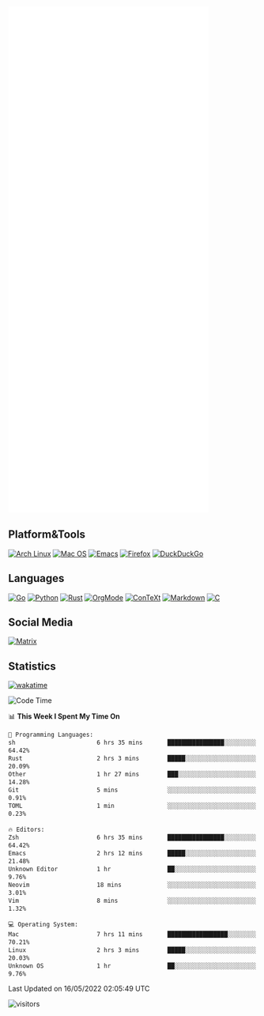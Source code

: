 ![Metrics](https://github.com/SteamedFish/SteamedFish/blob/master/github-metrics.svg)

## Platform&Tools

[![Arch Linux](https://img.shields.io/badge/ArchLinux-1793D1?logo=arch-linux&logoColor=fff&style=flat-square)](https://archlinux.org/)
[![Mac OS](https://img.shields.io/badge/MacOS-000000?style=flat-square&logo=macos&logoColor=F0F0F0)](https://www.apple.com/macos/)
[![Emacs](https://img.shields.io/badge/Emacs-%237F5AB6.svg?&style=flat-square&logo=gnu-emacs&logoColor=white)](https://www.gnu.org/software/emacs/)
[![Firefox](https://img.shields.io/badge/Firefox-FF7139?style=flat-square&logo=Firefox-Browser&logoColor=white)](https://firefox.com/)
[![DuckDuckGo](https://img.shields.io/badge/DuckDuckGo-DE5833?style=flat-square&logo=DuckDuckGo&logoColor=white)](https://duckduckgo.com/)

## Languages

[![Go](https://img.shields.io/badge/Golang-%2300ADD8.svg?style=flat-square&logo=go&logoColor=white)](https://golang.org/)
[![Python](https://img.shields.io/badge/Python-3670A0?style=flat-square&logo=python&logoColor=ffdd54)](https://www.python.org/)
[![Rust](https://img.shields.io/badge/Rust-%23000000.svg?style=flat-square&logo=rust&logoColor=white)](https://www.rust-lang.org/)
[![OrgMode](https://img.shields.io/badge/OrgMode-%23000000.svg?style=flat-square&logo=org&logoColor=white)](https://orgmode.org/)
[![ConTeXt](https://img.shields.io/badge/ConTeXt-%23008080.svg?style=flat-square&logo=latex&logoColor=white)](https://contextgarden.net/)
[![Markdown](https://img.shields.io/badge/MarkDown-%23000000.svg?style=flat-square&logo=markdown&logoColor=white)](https://daringfireball.net/projects/markdown/)
[![C](https://img.shields.io/badge/C-%2300599C.svg?style=flat-square&logo=c&logoColor=white)](https://www.iso.org/standard/74528.html)

## Social Media

[![Matrix](https://img.shields.io/badge/SteamedFish-2CA5E0?style=social&logo=matrix&logoColor=black)](https://matrix.to/#/@i:steamedfish.org)

## Statistics
[![wakatime](https://wakatime.com/badge/user/168280d6-fcf2-4b4f-ad3a-dc4612f35b38.svg)](https://wakatime.com/@168280d6-fcf2-4b4f-ad3a-dc4612f35b38)

<!--START_SECTION:waka-->
![Code Time](http://img.shields.io/badge/Code%20Time-1%2C811%20hrs%2047%20mins-blue)

📊 **This Week I Spent My Time On** 

```text
💬 Programming Languages: 
sh                       6 hrs 35 mins       ████████████████░░░░░░░░░   64.42% 
Rust                     2 hrs 3 mins        █████░░░░░░░░░░░░░░░░░░░░   20.09% 
Other                    1 hr 27 mins        ███░░░░░░░░░░░░░░░░░░░░░░   14.28% 
Git                      5 mins              ░░░░░░░░░░░░░░░░░░░░░░░░░   0.91% 
TOML                     1 min               ░░░░░░░░░░░░░░░░░░░░░░░░░   0.23%

🔥 Editors: 
Zsh                      6 hrs 35 mins       ████████████████░░░░░░░░░   64.42% 
Emacs                    2 hrs 12 mins       █████░░░░░░░░░░░░░░░░░░░░   21.48% 
Unknown Editor           1 hr                ██░░░░░░░░░░░░░░░░░░░░░░░   9.76% 
Neovim                   18 mins             ░░░░░░░░░░░░░░░░░░░░░░░░░   3.01% 
Vim                      8 mins              ░░░░░░░░░░░░░░░░░░░░░░░░░   1.32%

💻 Operating System: 
Mac                      7 hrs 11 mins       █████████████████░░░░░░░░   70.21% 
Linux                    2 hrs 3 mins        █████░░░░░░░░░░░░░░░░░░░░   20.03% 
Unknown OS               1 hr                ██░░░░░░░░░░░░░░░░░░░░░░░   9.76%

```


 Last Updated on 16/05/2022 02:05:49 UTC
<!--END_SECTION:waka-->

![visitors](https://visitor-badge.laobi.icu/badge?page_id=SteamedFish.SteamedFish)
